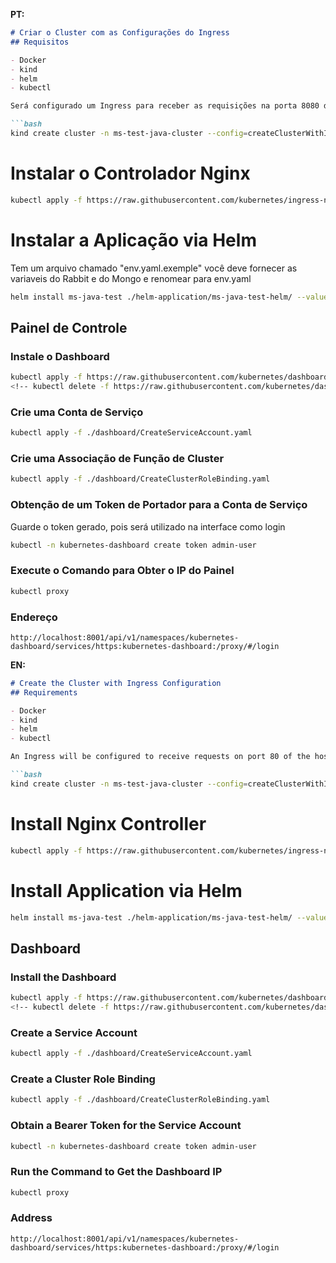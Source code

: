 
**PT:**

```markdown
# Criar o Cluster com as Configurações do Ingress
## Requisitos

- Docker
- kind
- helm
- kubectl

Será configurado um Ingress para receber as requisições na porta 8080 do host e encaminhá-las para a porta 80 do container

```bash
kind create cluster -n ms-test-java-cluster --config=createClusterWithIngress.yaml
```

# Instalar o Controlador Nginx
```bash
kubectl apply -f https://raw.githubusercontent.com/kubernetes/ingress-nginx/main/deploy/static/provider/kind/deploy.yaml
```

# Instalar a Aplicação via Helm
Tem um arquivo chamado "env.yaml.exemple" você deve fornecer as variaveis do Rabbit e do Mongo e renomear para env.yaml
```bash
helm install ms-java-test ./helm-application/ms-java-test-helm/ --values=./env.yaml
```

## Painel de Controle
### Instale o Dashboard
```bash
kubectl apply -f https://raw.githubusercontent.com/kubernetes/dashboard/v2.7.0/aio/deploy/recommended.yaml
<!-- kubectl delete -f https://raw.githubusercontent.com/kubernetes/dashboard/v2.7.0/aio/deploy/recommended.yaml -->
```

### Crie uma Conta de Serviço
```bash
kubectl apply -f ./dashboard/CreateServiceAccount.yaml
```

### Crie uma Associação de Função de Cluster
```bash
kubectl apply -f ./dashboard/CreateClusterRoleBinding.yaml
```

### Obtenção de um Token de Portador para a Conta de Serviço
Guarde o token gerado, pois será utilizado na interface como login
```bash
kubectl -n kubernetes-dashboard create token admin-user
```

### Execute o Comando para Obter o IP do Painel
```bash
kubectl proxy
```

### Endereço
```
http://localhost:8001/api/v1/namespaces/kubernetes-dashboard/services/https:kubernetes-dashboard:/proxy/#/login
```

**EN:**

```markdown
# Create the Cluster with Ingress Configuration
## Requirements

- Docker
- kind
- helm
- kubectl

An Ingress will be configured to receive requests on port 80 of the host and forward them to port 8080 (the port the image exposes).

```bash
kind create cluster -n ms-test-java-cluster --config=createClusterWithIngress.yaml
```

# Install Nginx Controller
```bash
kubectl apply -f https://raw.githubusercontent.com/kubernetes/ingress-nginx/main/deploy/static/provider/kind/deploy.yaml
```

# Install Application via Helm
```bash
helm install ms-java-test ./helm-application/ms-java-test-helm/ --values=./env.yaml
```

## Dashboard
### Install the Dashboard
```bash
kubectl apply -f https://raw.githubusercontent.com/kubernetes/dashboard/v2.7.0/aio/deploy/recommended.yaml
<!-- kubectl delete -f https://raw.githubusercontent.com/kubernetes/dashboard/v2.7.0/aio/deploy/recommended.yaml -->
```

### Create a Service Account
```bash
kubectl apply -f ./dashboard/CreateServiceAccount.yaml
```

### Create a Cluster Role Binding
```bash
kubectl apply -f ./dashboard/CreateClusterRoleBinding.yaml
```

### Obtain a Bearer Token for the Service Account
```bash
kubectl -n kubernetes-dashboard create token admin-user
```

### Run the Command to Get the Dashboard IP
```bash
kubectl proxy
```

### Address
```
http://localhost:8001/api/v1/namespaces/kubernetes-dashboard/services/https:kubernetes-dashboard:/proxy/#/login
```